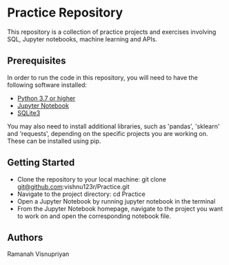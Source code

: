 # Practice Repository
This repository is a collection of practice projects and exercises involving SQL, Jupyter notebooks, machine learning and APIs.

## Prerequisites
In order to run the code in this repository, you will need to have the following software installed:
- [Python 3.7 or higher](https://www.python.org/downloads/)
- [Jupyter Notebook](https://jupyter.org/install)
- [SQLite3](https://www.sqlite.org/download.html)

You may also need to install additional libraries, such as 'pandas', 'sklearn' and 'requests', depending on the specific projects you are working on. These can be installed using pip.

## Getting Started
- Clone the repository to your local machine: git clone git@github.com:vishnu123r/Practice.git
- Navigate to the project directory: cd Practice
- Open a Jupyter Notebook by running jupyter notebook in the terminal
- From the Jupyter Notebook homepage, navigate to the project you want to work on and open the corresponding notebook file.

## Authors
Ramanah Visnupriyan

